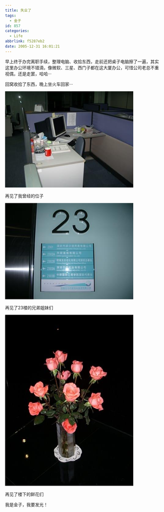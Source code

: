 ```yaml
---
title: 失业了
tags:
  - 金子
id: 857
categories:
  - Life
abbrlink: f5287eb2
date: 2005-12-31 16:01:21
---
```


早上终于办完离职手续，整理电脑、收拾东西，走前还把桌子电脑擦了一遍，其实这里办公环境不错滴，像微软、三星、西门子都在这大厦办公，可惜公司老总不重视偶，还是走罢，哈哈&middot;&middot;&middot;

回窝收拾了东西，晚上坐火车回家&middot;&middot;&middot;

![](/images/2005/12/31_27_1613564413_12706.jpg)

再见了我曾经的位子
<!--more-->
![](/images/2006/01/27_1614541210.jpg)

再见了23楼的兄弟姐妹们

![](/images/2006/01/27_1615652498.jpg)

再见了楼下的鲜花们

我是金子，我要发光！